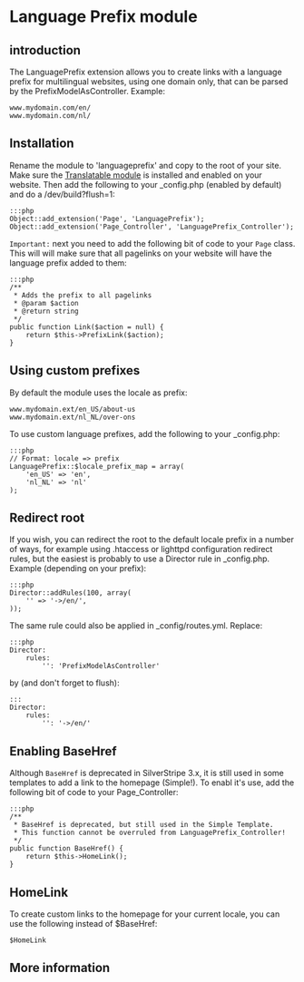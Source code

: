 # Language Prefix module #
## introduction #
The LanguagePrefix extension allows you to create links with a language prefix
for multilingual websites, using one domain only, that can be parsed by the 
PrefixModelAsController. Example:

	www.mydomain.com/en/
	www.mydomain.com/nl/
 

## Installation ##
Rename the module to 'languageprefix' and copy to the root of your site. Make sure the 
[Translatable module](https://github.com/silverstripe/silverstripe-translatable) is installed and enabled on your website. Then add the following to your _config.php (enabled by default) and do a /dev/build?flush=1:

	:::php
	Object::add_extension('Page', 'LanguagePrefix'); 
	Object::add_extension('Page_Controller', 'LanguagePrefix_Controller'); 
	
`Important:` next you need to add the following bit of code to your `Page` class. This will will make sure that all pagelinks on your website will have the language prefix added to them:

	:::php
	/**
	 * Adds the prefix to all pagelinks  
	 * @param $action
	 * @return string 
	 */
	public function Link($action = null) {
		return $this->PrefixLink($action);
	} 	

## Using custom prefixes ##
By default the module uses the locale as prefix:

	www.mydomain.ext/en_US/about-us
	www.mydomain.ext/nl_NL/over-ons

To use custom language prefixes, add the following to your _config.php:

	:::php
	// Format: locale => prefix
	LanguagePrefix::$locale_prefix_map = array(
	    'en_US' => 'en',
	    'nl_NL' => 'nl'
	);

## Redirect root
If you wish, you can redirect the root to the default locale prefix in a number of ways, for example using .htaccess or lighttpd configuration redirect rules, but the easiest is probably to use a Director rule in _config.php. Example (depending on your prefix): 

	:::php
	Director::addRules(100, array(
	    '' => '->/en/',
    ));
 
 The same rule could also be applied in _config/routes.yml. Replace:
 
 	:::php
 	Director:
	    rules:
	        '': 'PrefixModelAsController'
 
 by (and don't forget to flush):
 
 	:::
 	Director:
	    rules:
	        '': '->/en/' 	
 
## Enabling BaseHref ##
Although `BaseHref` is deprecated in SilverStripe 3.x, it is still used in some templates to add a link to the homepage (Simple!). To enabl it's use, add the following bit of code to your Page_Controller:

	:::php
	/**
	 * BaseHref is deprecated, but still used in the Simple Template.
	 * This function cannot be overruled from LanguagePrefix_Controller!
	 */
	public function BaseHref() {
		return $this->HomeLink();
	}  

## HomeLink ##
To create custom links to the homepage for your current locale, you can use the following instead of $BaseHref:

	$HomeLink

## More information ##